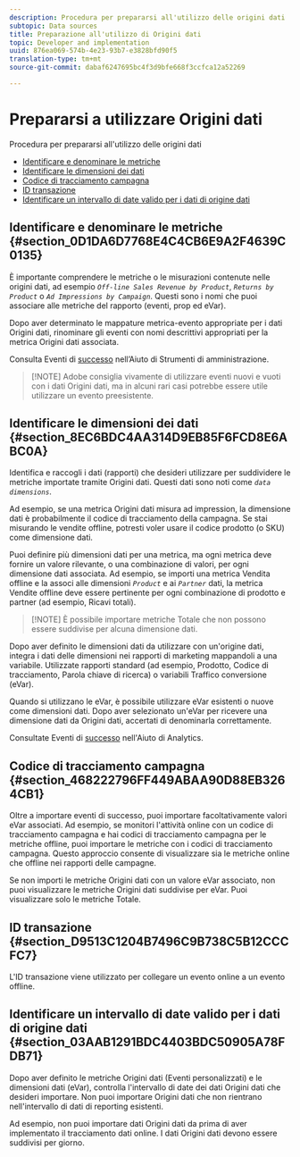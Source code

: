 ```yaml
---
description: Procedura per prepararsi all'utilizzo delle origini dati
subtopic: Data sources
title: Preparazione all'utilizzo di Origini dati
topic: Developer and implementation
uuid: 876ea069-574b-4e23-93b7-e3828bfd90f5
translation-type: tm+mt
source-git-commit: dabaf6247695bc4f3d9bfe668f3ccfca12a52269

---
```



# Prepararsi a utilizzare Origini dati

Procedura per prepararsi all&#39;utilizzo delle origini dati

* [Identificare e denominare le metriche](/help/import/c-data-sources/datasrc-preparing.md#section_0D1DA6D7768E4C4CB6E9A2F4639C0135)
* [Identificare le dimensioni dei dati](/help/import/c-data-sources/datasrc-preparing.md#section_8EC6BDC4AA314D9EB85F6FCD8E6ABC0A)
* [Codice di tracciamento campagna](/help/import/c-data-sources/datasrc-preparing.md#section_468222796FF449ABAA90D88EB3264CB1)
* [ID transazione](/help/import/c-data-sources/datasrc-preparing.md#section_D9513C1204B7496C9B738C5B12CCCFC7)
* [Identificare un intervallo di date valido per i dati di origine dati](/help/import/c-data-sources/datasrc-preparing.md#section_03AAB1291BDC4403BDC50905A78FDB71)

## Identificare e denominare le metriche {#section_0D1DA6D7768E4C4CB6E9A2F4639C0135}

È importante comprendere le metriche o le misurazioni contenute nelle origini dati, ad esempio *`Off-line Sales Revenue by Product`*, *`Returns by Product`* o *`Ad Impressions by Campaign`*. Questi sono i nomi che puoi associare alle metriche del rapporto (eventi, prop ed eVar).

Dopo aver determinato le mappature metrica-evento appropriate per i dati Origini dati, rinominare gli eventi con nomi descrittivi appropriati per la metrica Origini dati associata.

Consulta Eventi di [successo](https://marketing.adobe.com/resources/help/it_IT/reference/success_event.html) nell’Aiuto di Strumenti di amministrazione.

>[!NOTE] Adobe consiglia vivamente di utilizzare eventi nuovi e vuoti con i dati Origini dati, ma in alcuni rari casi potrebbe essere utile utilizzare un evento preesistente.

## Identificare le dimensioni dei dati {#section_8EC6BDC4AA314D9EB85F6FCD8E6ABC0A}

Identifica e raccogli i dati (rapporti) che desideri utilizzare per suddividere le metriche importate tramite Origini dati. Questi dati sono noti come *`data dimensions`*.

Ad esempio, se una metrica Origini dati misura ad impression, la dimensione dati è probabilmente il codice di tracciamento della campagna. Se stai misurando le vendite offline, potresti voler usare il codice prodotto (o SKU) come dimensione dati.

Puoi definire più dimensioni dati per una metrica, ma ogni metrica deve fornire un valore rilevante, o una combinazione di valori, per ogni dimensione dati associata. Ad esempio, se importi una metrica Vendita offline e la associ alle dimensioni *`Product`* e ai *`Partner`* dati, la metrica Vendite offline deve essere pertinente per ogni combinazione di prodotto e partner (ad esempio, Ricavi totali).

>[!NOTE] È possibile importare metriche Totale che non possono essere suddivise per alcuna dimensione dati.

Dopo aver definito le dimensioni dati da utilizzare con un&#39;origine dati, integra i dati delle dimensioni nei rapporti di marketing mappandoli a una variabile. Utilizzate rapporti standard (ad esempio, Prodotto, Codice di tracciamento, Parola chiave di ricerca) o variabili Traffico conversione (eVar).

Quando si utilizzano le eVar, è possibile utilizzare eVar esistenti o nuove come dimensioni dati. Dopo aver selezionato un&#39;eVar per ricevere una dimensione dati da Origini dati, accertati di denominarla correttamente.

Consultate Eventi di [successo](https://marketing.adobe.com/resources/help/it_IT/reference/success_event.html) nell&#39;Aiuto di Analytics.

## Codice di tracciamento campagna {#section_468222796FF449ABAA90D88EB3264CB1}

Oltre a importare eventi di successo, puoi importare facoltativamente valori eVar associati. Ad esempio, se monitori l&#39;attività online con un codice di tracciamento campagna e hai codici di tracciamento campagna per le metriche offline, puoi importare le metriche con i codici di tracciamento campagna. Questo approccio consente di visualizzare sia le metriche online che offline nei rapporti delle campagne.

Se non importi le metriche Origini dati con un valore eVar associato, non puoi visualizzare le metriche Origini dati suddivise per eVar. Puoi visualizzare solo le metriche Totale.

## ID transazione {#section_D9513C1204B7496C9B738C5B12CCCFC7}

L&#39;ID transazione viene utilizzato per collegare un evento online a un evento offline.

## Identificare un intervallo di date valido per i dati di origine dati {#section_03AAB1291BDC4403BDC50905A78FDB71}

Dopo aver definito le metriche Origini dati (Eventi personalizzati) e le dimensioni dati (eVar), controlla l&#39;intervallo di date dei dati Origini dati che desideri importare. Non puoi importare Origini dati che non rientrano nell&#39;intervallo di dati di reporting esistenti.

Ad esempio, non puoi importare dati Origini dati da prima di aver implementato il tracciamento dati online. I dati Origini dati devono essere suddivisi per giorno.
